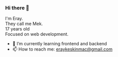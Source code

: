 ### Hi there 👋

I'm Eray. <br/>
They call me Mek. <br/>
17 years old   <br/>
Focused on web development.

- 🌱 I’m currently learning frontend and backend
- 📫 How to reach me: [eraykeskinmac@gmail.com](mailto:eraykeskinmac@gmail.com)
